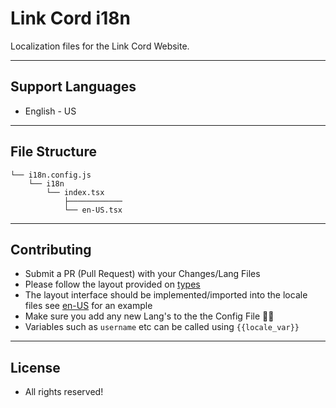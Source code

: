 # Link Cord i18n
Localization files for the Link Cord Website.

---

## Support Languages
- English - US

---

## File Structure
```
└── i18n.config.js
    └── i18n
        └── index.tsx
            ├────────────
            └── en-US.tsx
```

---

## Contributing 
- Submit a PR (Pull Request) with your Changes/Lang Files
- Please follow the layout provided on [types](./i18n/index.tsx)
- The layout interface should be implemented/imported into the locale files see [en-US](./i18n/en-US.tsx) for an example
- Make sure you add any new Lang's to the the Config File 👌🏻
- Variables such as `username` etc can be called using `{{locale_var}}`

---

## License
- All rights reserved! 
